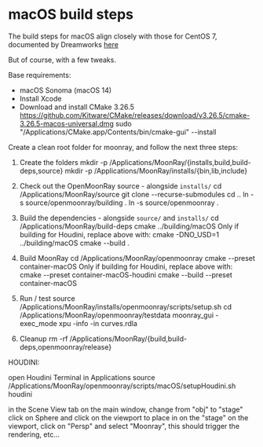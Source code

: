# macOS build steps

The build steps for macOS align closely with those for CentOS 7, documented by Dreamworks [here](https://docs.openmoonray.org/getting-started/installation/building-moonray/building-moonray-centos-7/)

But of course, with a few tweaks.

Base requirements:
- macOS Sonoma (macOS 14)
- Install Xcode
- Download and install CMake 3.26.5
    https://github.com/Kitware/CMake/releases/download/v3.26.5/cmake-3.26.5-macos-universal.dmg
	sudo "/Applications/CMake.app/Contents/bin/cmake-gui" --install

Create a clean root folder for moonray, and follow the next three steps:
1. Create the folders
	mkdir -p /Applications/MoonRay/{installs,build,build-deps,source}
	mkdir -p /Applications/MoonRay/installs/{bin,lib,include}

2. Check out the OpenMoonRay source - alongside `installs/`
	cd /Applications/MoonRay/source
	git clone --recurse-submodules <repository>
	cd ..
	ln -s source/openmoonray/building .
	ln -s source/openmoonray .

3. Build the dependencies - alongside `source/` and `installs/`
	cd /Applications/MoonRay/build-deps
	cmake ../building/macOS
	  Only if building for Houdini, replace above with: cmake -DNO_USD=1 ../building/macOS
	cmake --build . 

4. Build MoonRay
	cd /Applications/MoonRay/openmoonray
	cmake --preset container-macOS
	  Only if building for Houdini, replace above with: cmake --preset container-macOS-houdini
	cmake --build --preset container-macOS

5. Run / test 
	source /Applications/MoonRay/installs/openmoonray/scripts/setup.sh
	cd /Applications/MoonRay/openmoonray/testdata
	moonray_gui -exec_mode xpu -info -in curves.rdla

7. Cleanup
	rm -rf /Applications/MoonRay/{build,build-deps,openmoonray/release}

HOUDINI: 

open Houdini Terminal in Applications
source /Applications/MoonRay/openmoonray/scripts/macOS/setupHoudini.sh
houdini

in the Scene View tab on the main window, change from "obj" to "stage"
click on Sphere and click on the viewport to place in on the "stage" 
on the viewport, click on "Persp" and select "Moonray", this should trigger the rendering, etc...


